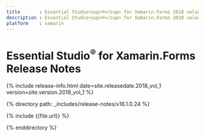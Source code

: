 ```yaml
---
title       : Essential Studio<sup>®</sup> for Xamarin.Forms 2018 volume 1 Release Notes
description : Essential Studio<sup>®</sup> for Xamarin.Forms 2018 volume 1 Release Notes
platform    : xamarin
---
```


# Essential Studio<sup>®</sup> for Xamarin.Forms Release Notes

{% include release-info.html date=site.releasedate.2018_vol_1 version=site.version.2018_vol_1 %} 

{% directory path: _includes/release-notes/v16.1.0.24 %}

{% include {{file.url}} %}

{% enddirectory %}